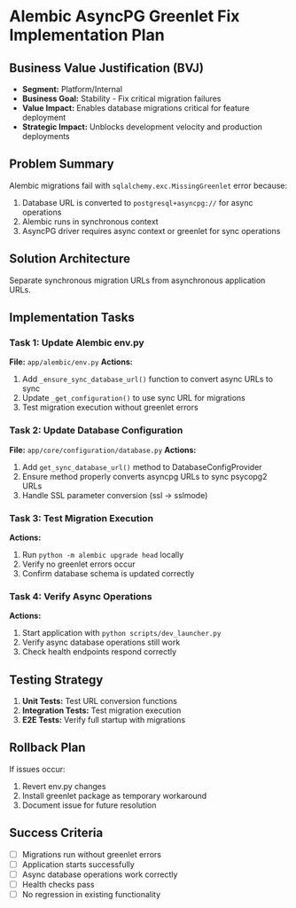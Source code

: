 # Alembic AsyncPG Greenlet Fix Implementation Plan

## Business Value Justification (BVJ)
- **Segment:** Platform/Internal
- **Business Goal:** Stability - Fix critical migration failures
- **Value Impact:** Enables database migrations critical for feature deployment
- **Strategic Impact:** Unblocks development velocity and production deployments

## Problem Summary
Alembic migrations fail with `sqlalchemy.exc.MissingGreenlet` error because:
1. Database URL is converted to `postgresql+asyncpg://` for async operations
2. Alembic runs in synchronous context
3. AsyncPG driver requires async context or greenlet for sync operations

## Solution Architecture
Separate synchronous migration URLs from asynchronous application URLs.

## Implementation Tasks

### Task 1: Update Alembic env.py
**File:** `app/alembic/env.py`
**Actions:**
1. Add `_ensure_sync_database_url()` function to convert async URLs to sync
2. Update `_get_configuration()` to use sync URL for migrations
3. Test migration execution without greenlet errors

### Task 2: Update Database Configuration
**File:** `app/core/configuration/database.py`
**Actions:**
1. Add `get_sync_database_url()` method to DatabaseConfigProvider
2. Ensure method properly converts asyncpg URLs to sync psycopg2 URLs
3. Handle SSL parameter conversion (ssl -> sslmode)

### Task 3: Test Migration Execution
**Actions:**
1. Run `python -m alembic upgrade head` locally
2. Verify no greenlet errors occur
3. Confirm database schema is updated correctly

### Task 4: Verify Async Operations
**Actions:**
1. Start application with `python scripts/dev_launcher.py`
2. Verify async database operations still work
3. Check health endpoints respond correctly

## Testing Strategy
1. **Unit Tests:** Test URL conversion functions
2. **Integration Tests:** Test migration execution
3. **E2E Tests:** Verify full startup with migrations

## Rollback Plan
If issues occur:
1. Revert env.py changes
2. Install greenlet package as temporary workaround
3. Document issue for future resolution

## Success Criteria
- [ ] Migrations run without greenlet errors
- [ ] Application starts successfully
- [ ] Async database operations work correctly
- [ ] Health checks pass
- [ ] No regression in existing functionality